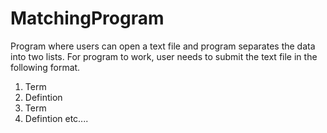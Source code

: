 MatchingProgram
===============

Program where users can open a text file and program separates the data into two lists.
For program to work, user needs to submit the text file in the following format.
1. Term
2. Defintion
3. Term
4. Defintion
etc....
